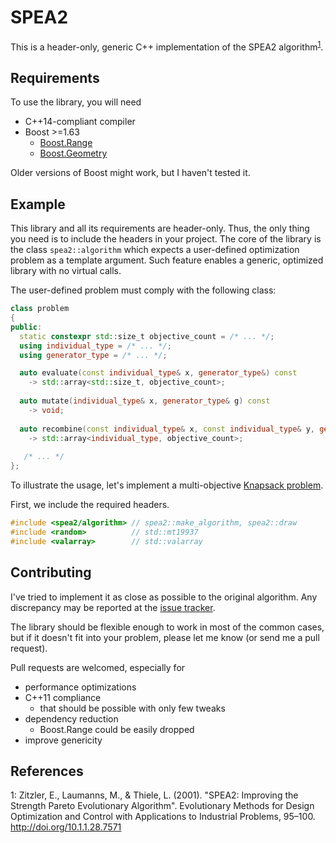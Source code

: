 # SPEA2

This is a header-only, generic C++ implementation of the SPEA2 algorithm<sup>[1](#paper)</sup>.

## Requirements

To use the library, you will need

- C++14-compliant compiler
- Boost >=1.63
  - [Boost.Range](http://www.boost.org/doc/libs/1_63_0/libs/range/doc/html/index.html)
  - [Boost.Geometry](http://www.boost.org/doc/libs/1_63_0/libs/geometry/doc/html/index.html)

Older versions of Boost might work, but I haven't tested it.

## Example

This library and all its requirements are header-only.  Thus, the only thing you need is to include
the headers in your project.  The core of the library is the class `spea2::algorithm` which expects
a user-defined optimization problem as a template argument.  Such feature enables a generic, optimized
library with no virtual calls.

The user-defined problem must comply with the following class:
```c++
class problem
{
public:
  static constexpr std::size_t objective_count = /* ... */;
  using individual_type = /* ... */;
  using generator_type = /* ... */;

  auto evaluate(const individual_type& x, generator_type&) const 
    -> std::array<std::size_t, objective_count>;
  
  auto mutate(individual_type& x, generator_type& g) const 
    -> void;
  
  auto recombine(const individual_type& x, const individual_type& y, generator_type& g) const
    -> std::array<individual_type, objective_count>;
    
   /* ... */
};

```

To illustrate the usage, let's implement a multi-objective
[Knapsack problem](https://en.wikipedia.org/wiki/Knapsack_problem).

First, we include the required headers.
```c++
#include <spea2/algorithm> // spea2::make_algorithm, spea2::draw
#include <random>          // std::mt19937
#include <valarray>        // std::valarray
```

## Contributing

I've tried to implement it as close as possible to the original algorithm.
Any discrepancy may be reported at the [issue tracker](https://github.com/verri/spea2/issues).

The library should be flexible enough to work in most of the common cases, 
but if it doesn't fit into your problem, please let me know (or send me a pull request).

Pull requests are welcomed, especially for

- performance optimizations 
- C++11 compliance
  - that should be possible with only few tweaks
- dependency reduction
  - Boost.Range could be easily dropped
- improve genericity

## References

<a name="paper">1</a>: Zitzler, E., Laumanns, M., & Thiele, L. (2001). 
"SPEA2: Improving the Strength Pareto Evolutionary Algorithm". 
Evolutionary Methods for Design Optimization and Control with Applications to Industrial Problems, 95–100.
http://doi.org/10.1.1.28.7571

